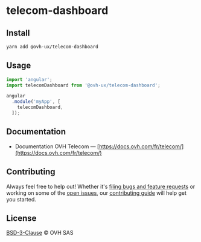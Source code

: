 # telecom-dashboard

## Install

```sh
yarn add @ovh-ux/telecom-dashboard
```

## Usage

```js
import 'angular';
import telecomDashboard from '@ovh-ux/telecom-dashboard';

angular
  .module('myApp', [
    telecomDashboard,
  ]);
```

## Documentation

* Documentation OVH Telecom — [https://docs.ovh.com/fr/telecom/](https://docs.ovh.com/fr/telecom/)

## Contributing

Always feel free to help out! Whether it's [filing bugs and feature requests](https://github.com/ovh-ux/manager/issues/new) or working on some of the [open issues](https://github.com/ovh-ux/manager/issues), our [contributing guide](CONTRIBUTING.md) will help get you started.

## License

[BSD-3-Clause](LICENSE) © OVH SAS

